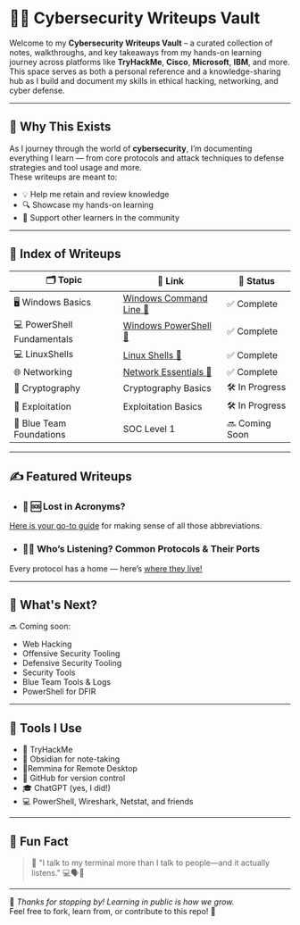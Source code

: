 # 🕵️‍♂️ Cybersecurity Writeups Vault

Welcome to my **Cybersecurity Writeups Vault** – a curated collection of notes, walkthroughs, and key takeaways from my hands-on learning journey across platforms like **TryHackMe**, **Cisco**, **Microsoft**, **IBM**, and more. This space serves as both a personal reference and a knowledge-sharing hub as I build and document my skills in ethical hacking, networking, and cyber defense.

---

## 🎯 Why This Exists

As I journey through the world of **cybersecurity**, I’m documenting everything I learn — from core protocols and attack techniques to defense strategies and tool usage and more.  
These writeups are meant to:

- 💡 Help me retain and review knowledge
- 🔍 Showcase my hands-on learning
- 👥 Support other learners in the community

---

## 🧭 Index of Writeups

| 🗂️ Topic                        | 🔗 Link                   | 📅 Status       |
|-------------------------------|------------------------------------|-----------------|
| 🖥️ Windows Basics              | [Windows Command Line 📎](https://github.com/Dee-Techie/Cybersecurity-Portfolio/blob/main/Write-Ups/Windows%20Command%20line.md)           | ✅ Complete     |
| 💻 PowerShell Fundamentals     | [Windows PowerShell 📎](https://github.com/Dee-Techie/Cybersecurity-Portfolio/blob/main/Write-Ups/Windows%20PowerShell.md)                | ✅ Complete |
| 💻 LinuxShells      | [Linux Shells 📎](https://github.com/Dee-Techie/Cybersecurity-Portfolio/blob/main/Write-Ups/Linux%20Shells.md)                | ✅ Complete |
| 🌐 Networking        | [Network Essentials 📎](https://github.com/Dee-Techie/Cybersecurity-Portfolio/blob/main/Write-Ups/Networking.md)               | ✅ Complete |
| 🧶 Cryptography        | Cryptography Basics                 | 🛠️ In Progress |
| 🔐 Exploitation           | Exploitation Basics            | 🛠️ In Progress |
| 🧠 Blue Team Foundations       | SOC Level 1                         | 🔜 Coming Soon  |

---

## ✍️ Featured Writeups

- ### 🚧 🆘 Lost in Acronyms? </br>
[Here is your go-to guide](https://github.com/Dee-Techie/Cybersecurity-Portfolio/blob/main/Write-Ups/Common_Abbreviations.md) for making sense of all those abbreviations.


- ### 🚪📨 Who’s Listening? Common Protocols & Their Ports
Every protocol has a home — here’s [where they live!](https://github.com/Dee-Techie/Cybersecurity-Portfolio/blob/main/Write-Ups/Common_Protocols_and_Ports.md)

---

## 📌 What's Next?

🔜 Coming soon:  
- Web Hacking
- Offensive Security Tooling
- Defensive Security Tooling
- Security Tools
- Blue Team Tools & Logs   
- PowerShell for DFIR  

---

## 🧰 Tools I Use

- 🧠 TryHackMe  
- 📘 Obsidian for note-taking
- 🔭Remmina for Remote Desktop
- 🐙 GitHub for version control  
- 🎓 ChatGPT (yes, I did!)  
- 💻 PowerShell, Wireshark, Netstat, and friends

---

## 🤹 Fun Fact

> 🧠 "I talk to my terminal more than I talk to people—and it actually listens." 💻🗣️🤖

---

🚀 *Thanks for stopping by! Learning in public is how we grow.*  
Feel free to fork, learn from, or contribute to this repo! 🙌
